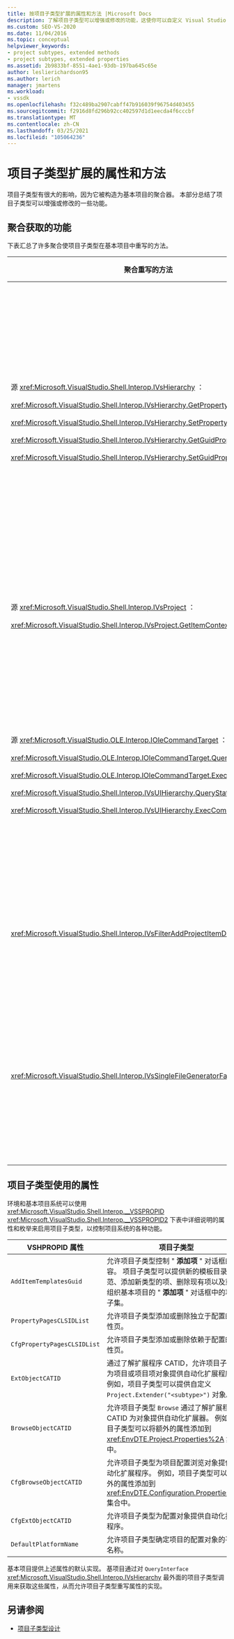 ```yaml
---
title: 按项目子类型扩展的属性和方法 |Microsoft Docs
description: 了解项目子类型可以增强或修改的功能，这使你可以自定义 Visual Studio 的项目系统的行为。
ms.custom: SEO-VS-2020
ms.date: 11/04/2016
ms.topic: conceptual
helpviewer_keywords:
- project subtypes, extended methods
- project subtypes, extended properties
ms.assetid: 2b9833bf-8551-4ae1-93db-197ba645c65e
author: leslierichardson95
ms.author: lerich
manager: jmartens
ms.workload:
- vssdk
ms.openlocfilehash: f32c489ba2907cabff47b916039f96754d403455
ms.sourcegitcommit: f2916d8fd296b92cc402597d1d1eecda4f6cccbf
ms.translationtype: MT
ms.contentlocale: zh-CN
ms.lasthandoff: 03/25/2021
ms.locfileid: "105064236"
---
```

# <a name="properties-and-methods-extended-by-project-subtypes"></a>项目子类型扩展的属性和方法
项目子类型有很大的影响，因为它被构造为基本项目的聚合器。 本部分总结了项目子类型可以增强或修改的一些功能。

## <a name="features-gained-by-aggregation"></a>聚合获取的功能
 下表汇总了许多聚合使项目子类型在基本项目中重写的方法。

|聚合重写的方法|项目子类型|
|---------------------------------------|---------------------|
|源 <xref:Microsoft.VisualStudio.Shell.Interop.IVsHierarchy> ：<br /><br /> <xref:Microsoft.VisualStudio.Shell.Interop.IVsHierarchy.GetProperty%2A><br /><br /> <xref:Microsoft.VisualStudio.Shell.Interop.IVsHierarchy.SetProperty%2A><br /><br /> <xref:Microsoft.VisualStudio.Shell.Interop.IVsHierarchy.GetGuidProperty%2A><br /><br /> <xref:Microsoft.VisualStudio.Shell.Interop.IVsHierarchy.SetGuidProperty%2A>|使项目子类型成为<br /><br /> -更改项目节点的标题和图标。<br />-完全重写项目 `Browse` 对象。<br />-控制是否可以重命名项目。<br />-控制排序顺序。<br />-控制动态帮助的用户上下文。|
|源 <xref:Microsoft.VisualStudio.Shell.Interop.IVsProject> ：<br /><br /> <xref:Microsoft.VisualStudio.Shell.Interop.IVsProject.GetItemContext%2A>|启用项目子类型，以控制向设计器和编辑器提供的上下文服务。|
|源 <xref:Microsoft.VisualStudio.OLE.Interop.IOleCommandTarget> ：<br /><br /> <xref:Microsoft.VisualStudio.OLE.Interop.IOleCommandTarget.QueryStatus%2A><br /><br /> <xref:Microsoft.VisualStudio.OLE.Interop.IOleCommandTarget.Exec%2A><br /><br /> <xref:Microsoft.VisualStudio.Shell.Interop.IVsUIHierarchy.QueryStatusCommand%2A><br /><br /> <xref:Microsoft.VisualStudio.Shell.Interop.IVsUIHierarchy.ExecCommand%2A>|使项目子类型成为<br /><br /> -参与项目命令的命令路由。<br />-添加、删除或禁用项目环境命令，并解决方案资源管理器活动命令。|
|<xref:Microsoft.VisualStudio.Shell.Interop.IVsFilterAddProjectItemDlg2>|启用项目子类型，以筛选用户在 " **添加新项** " 对话框中看到的内容。|
|<xref:Microsoft.VisualStudio.Shell.Interop.IVsSingleFileGeneratorFactory>|使项目子类型成为<br /><br /> -确定给定文件扩展名的默认生成器。<br />-将可读的生成器名称映射到 COM 对象。|

## <a name="properties-used-by-project-subtypes"></a>项目子类型使用的属性
 环境和基本项目系统可以使用 <xref:Microsoft.VisualStudio.Shell.Interop.__VSSPROPID> <xref:Microsoft.VisualStudio.Shell.Interop.__VSSPROPID2> 下表中详细说明的属性和枚举来启用项目子类型，以控制项目系统的各种功能。

|VSHPROPID 属性|项目子类型|
|------------------------|---------------------|
|`AddItemTemplatesGuid`|允许项目子类型控制 " **添加项** " 对话框的内容。 项目子类型可以提供新的模板目录规范、添加新类型的项、删除现有项以及重新组织基本项目的 " **添加项** " 对话框中的项的子集。|
|`PropertyPagesCLSIDList`|允许项目子类型添加或删除独立于配置的属性页。|
|`CfgPropertyPagesCLSIDList`|允许项目子类型添加或删除依赖于配置的属性页。|
|`ExtObjectCATID`|通过了解扩展程序 CATID，允许项目子类型为项目或项目项对象提供自动化扩展程序。 例如，项目子类型可以提供自定义 `Project.Extender("<subtype>")` 对象。|
|`BrowseObjectCATID`|允许项目子类型 `Browse` 通过了解扩展程序 CATID 为对象提供自动化扩展器。 例如，项目子类型可以将额外的属性添加到 <xref:EnvDTE.Project.Properties%2A> 集合中。|
|`CfgBrowseObjectCATID`|允许项目子类型为项目配置浏览对象提供自动化扩展程序。 例如，项目子类型可以将额外的属性添加到 <xref:EnvDTE.Configuration.Properties%2A> 集合中。|
|`CfgExtObjectCATID`|允许项目子类型为配置对象提供自动化扩展程序。|
|`DefaultPlatformName`|允许项目子类型确定项目的配置对象的平台名称。|

 基本项目提供上述属性的默认实现。 基项目通过对 `QueryInterface` <xref:Microsoft.VisualStudio.Shell.Interop.IVsHierarchy> 最外面的项目子类型调用来获取这些属性，从而允许项目子类型重写属性的实现。

## <a name="see-also"></a>另请参阅
- [项目子类型设计](../../extensibility/internals/project-subtypes-design.md)
